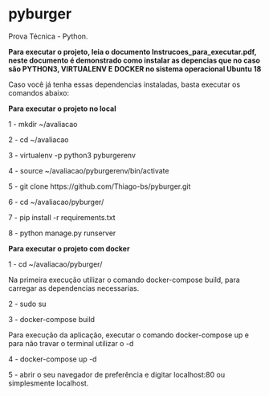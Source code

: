 # pyburger
Prova Técnica - Python.
<p><b>Para executar o projeto, leia o documento Instrucoes_para_executar.pdf, neste documento é demonstrado como instalar as depencias que no caso são PYTHON3, VIRTUALENV E DOCKER no sistema operacional Ubuntu 18 </b><p>
<p> Caso você já tenha essas dependencias instaladas, basta executar os comandos abaixo:

<p><b>Para executar o projeto no local</b></p>
<p>1 - mkdir ~/avaliacao</p>
<p>2 - cd ~/avaliacao</p>
<p>3 - virtualenv -p python3 pyburgerenv</p>       
<p>4  - source ~/avaliacao/pyburgerenv/bin/activate</p>
<p>5 - git clone https://github.com/Thiago-bs/pyburger.git</p>
<p>6 - cd ~/avaliacao/pyburger/</p>
<p>7 - pip install -r requirements.txt</p> 
<p>8 - python manage.py runserver</p>

<p><b>Para executar o projeto com docker</b></p>
<p>1 - cd ~/avaliacao/pyburger/</p>
<p>Na primeira execução utilizar o comando docker-compose build, para carregar as dependencias necessarias.</p>
<p>2 - sudo su</p>
<p>3 - docker-compose build</p>
<p>Para execução da aplicação, executar o comando docker-compose up e para não travar o terminal utilizar o -d </p>
<p>4 - docker-compose up -d </p>
<p>5 - abrir o seu navegador de preferência e digitar localhost:80 ou simplesmente localhost. </p>
</p>

